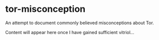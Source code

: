 # tor-misconception
An attempt to document commonly believed misconceptions about Tor.

Content will appear here once I have gained sufficient vitriol...
